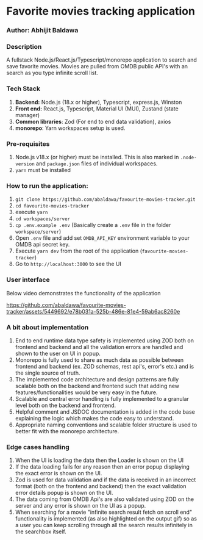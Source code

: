# Favorite movies tracking application

### Author: Abhijit Baldawa

### Description

A fullstack Node.js/React.js/Typescript/monorepo application to search and save favorite movies. Movies are pulled from OMDB public API's with an search as you type infinite scroll list.

### Tech Stack

1. **Backend:** Node.js (18.x or higher), Typescript, express.js, Winston
2. **Front end:** React.js, Typescript, Material UI (MUI), Zustand (state manager)
3. **Common libraries**: Zod (For end to end data validation), axios
4. **monorepo**: Yarn workspaces setup is used.

### Pre-requisites

1. Node.js v18.x (or higher) must be installed. This is also marked in `.node-version` and `package.json` files of individual workspaces.
2. `yarn` must be installed

### How to run the application:

1. `git clone https://github.com/abaldawa/favourite-movies-tracker.git`
2. `cd favourite-movies-tracker`
3. execute `yarn`
4. `cd workspaces/server`
5. `cp .env.example .env` (Basically create a `.env` file in the folder `workspace/server`)
6. Open `.env` file and add set `OMDB_API_KEY` environment variable to your OMDB api secret key.
7. Execute `yarn dev` from the root of the application (`favourite-movies-tracker`)
8. Go to `http://localhost:3000` to see the UI

### User interface

Below video demonstrates the functionality of the application

https://github.com/abaldawa/favourite-movies-tracker/assets/5449692/e78b031a-525b-486e-81e4-59ab6ac8260e

### A bit about implementation

1. End to end runtime data type safety is implemented using ZOD both on frontend and backend and all the validation errors are handled and shown to the user on UI in popup.
2. Monorepo is fully used to share as much data as possible between frontend and backend (ex. ZOD schemas, rest api's, error's etc.) and is the single source of truth.
3. The implemented code architecture and design patterns are fully scalable both on the backend and frontend such that adding new features/functionalities would be very easy in the future.
4. Scalable and central error handling is fully implemented to a granular level both on the backend and frontend.
5. Helpful comment and JSDOC documentation is added in the code base explaining the logic which makes the code easy to understand.
6. Appropriate naming conventions and scalable folder structure is used to better fit with the monorepo architecture.

### Edge cases handling

1. When the UI is loading the data then the Loader is shown on the UI
2. If the data loading fails for any reason then an error popup displaying the exact error is shown on the UI.
3. Zod is used for data validation and if the data is received in an incorrect format (both on the frontend and backend) then the exact validation error details popup is shown on the UI.
4. The data coming from OMDB Api's are also validated using ZOD on the server and any error is shown on the UI as a popup.
5. When searching for a movie "infinite search result fetch on scroll end" functionality is implemented (as also highlighted on the output gif) so as a user you can keep scrolling through all the search results infinitely in the searchbox itself.
